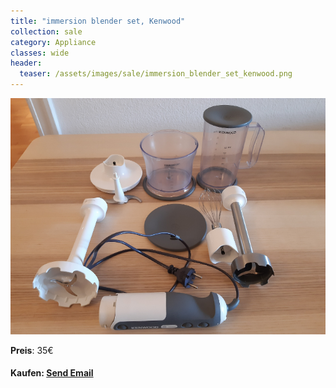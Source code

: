 ```yaml
---
title: "immersion blender set, Kenwood"
collection: sale
category: Appliance
classes: wide
header: 
  teaser: /assets/images/sale/immersion_blender_set_kenwood.png
---
```




<a href="">
  <img src="/assets/images/sale/immersion_blender_set_kenwood.png" alt="immersion blender set, Kenwood">
</a>

**Preis**: 35€


#### Kaufen: <a href = "mailto:digitaldasler@gmail.com?subject=immersion blender set, Kenwood">Send Email</a>

